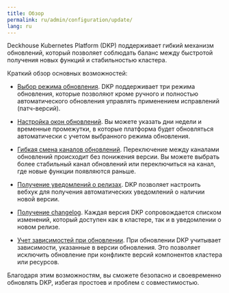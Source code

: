```yaml
---
title: Обзор
permalink: ru/admin/configuration/update/
lang: ru
---
```


Deckhouse Kubernetes Platform (DKP) поддерживает гибкий механизм обновлений, который позволяет соблюдать баланс между быстротой получения новых функций и стабильностью кластера.

Краткий обзор основных возможностей:

- [Выбор режима обновления](configuration.html#режимы-обновления). DKP поддерживает три режима обновления, которые позволяют кроме ручного и полностью автоматического обновления управлять применением исправлений (патч-версий).

- [Настройка окон обновлений](configuration.html#окна-обновлений). Вы можете указать дни недели и временные промежутки, в которые платформа будет обновляться автоматически с учетом выбранного режима обновления.

- [Гибкая смена каналов обновлений](../../../architecture/updating.html#каналы-обновлений). Переключение между каналами обновлений происходит без понижения версии. Вы можете выбрать более стабильный канал обновлений или переключиться на канал, где новые функции появляются раньше.

- [Получение уведомлений о релизах](notifications.html#настройка-уведомлений). DKP позволяет настроить вебхук для получения автоматических уведомлений о наличии новой версии.

- [Получение changelog](../../../architecture/updating.html#получение-истории-изменений-changelog). Каждая версия DKP сопровождается списком изменений, который доступен как в кластере, так и в уведомлении о новом релизе.
  
- [Учет зависимостей при обновлении](../../../architecture/updating.html#учёт-зависимостей-при-обновлении). При обновлении DKP учитывает зависимости, указанные в версии обновления. Это позволяет исключить обновление при конфликте версий компонентов кластера или ресурсов.
  
Благодаря этим возможностям, вы сможете безопасно и своевременно обновлять DKP, избегая простоев и проблем с совместимостью.

